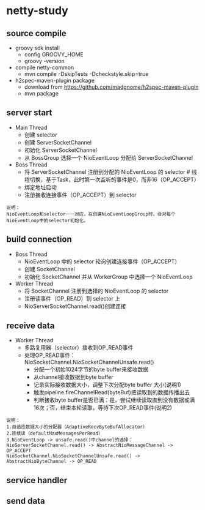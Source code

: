 # netty-study
## source compile
 - groovy sdk install
   - config GROOVY_HOME
   - groovy -version
 - compile netty-common
   - mvn compile -DskipTests -Dcheckstyle.skip=true
 - h2spec-maven-plugin package
   - download from https://github.com/madgnome/h2spec-maven-plugin
   - mvn package
   
   
   
## server start
 - Main Thread
   - 创建 selector
   - 创建 ServerSocketChannel
   - 初始化 ServerSocketChannel
   - 从 BossGroup 选择一个 NioEventLoop 分配给 ServerSocketChannel
 - Boss Thread
   - 将 ServerSocketChannel 注册到分配的 NioEventLoop 的 selector # 线程切换，基于Task，此时第一次监听的事件是0，而非16（OP_ACCEPT）
   - 绑定地址启动
   - 注册接收连接事件（OP_ACCEPT）到 selector
   
```
说明：
NioEventLoop和selector一一对应，在创建NioEventLoopGroup时，会对每个NioEventLoop中的selector初始化。
```
## build connection
 - Boss Thread
   - NioEventLoop 中的 selector 轮询创建连接事件（OP_ACCEPT）
   - 创建 SocketChannel
   - 初始化 SocketChannel 并从 WorkerGroup 中选择一个 NioEventLoop
 - Worker Thread
   - 将 SocketChannel 注册到选择的 NioEventLoop 的 selector
   - 注册读事件（OP_READ）到 selector 上
   - NioServerSocketChannel.read()创建连接

## receive data
 - Worker Thread
   - 多路复用器（selector）接收到OP_READ事件
   - 处理OP_READ事件：NioSocketChannel.NioSocketChannelUnsafe.read()
     - 分配一个初始1024字节的byte buffer来接收数据
     - 从channel接收数据到byte buffer
     - 记录实际接收数据大小，调整下次分配byte buffer 大小(说明1)
     - 触发pipeline.fireChannelRead(byteBuf)把读取到的数据传播出去
     - 判断接收byte buffer是否已满：是，尝试继续读取直到没有数据或满16次；否，结束本轮读取，等待下次OP_READ事件(说明2)
```
说明：
1.自适应数据大小的分配器（AdaptiveRecvByteBufAllocator）
2.连续读（defaultMaxMessagesPerRead）
3.NioEventLoop -> unsafe.read()中channel的选择：
NioServerSocketChannel.read() -> AbstractNioMessageChannel -> OP_ACCEPT
NioSocketChannel.NioSocketChannelUnsafe.read() -> AbstractNioByteChannel -> OP_READ
```
## service handler

## send data
